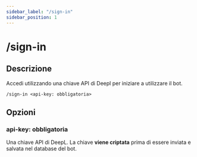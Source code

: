 ```yaml
---
sidebar_label: "/sign-in"
sidebar_position: 1
---
```


# /sign-in

## Descrizione

Accedi utilizzando una chiave API di Deepl per iniziare a utilizzare il bot.

```command
/sign-in <api-key: obbligatoria>
```

## Opzioni

### api-key: obbligatoria

Una chiave API di DeepL. La chiave **viene criptata** prima di essere inviata e salvata nel database del bot.

